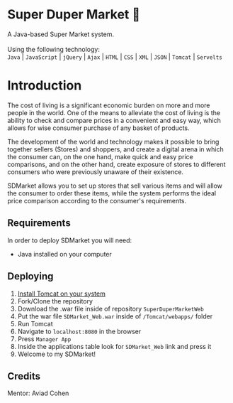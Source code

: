 # Super Duper Market 🛒
A Java-based Super Market system. <br><br>
Using the following technology:<br>
`Java` | `JavaScript` | `jQuery` | `Ajax` | `HTML` | `CSS` | `XML` | `JSON` | `Tomcat` | `Servelts`

# Introduction
 The cost of living is a significant economic burden on more and more people in the world. One of the means to alleviate the cost of living is the ability to check and
compare prices in a convenient and easy way, which allows for wise consumer purchase of any basket of products.

 The development of the world and technology makes it possible to bring together sellers (Stores) and shoppers, and create a digital arena in which the consumer can,
on the one hand, make quick and easy price comparisons, and on the other hand, create exposure of stores to different consumers who were previously unaware of their
existence.

SDMarket allows you to set up stores that sell various items and will allow the consumer to order these items, while the system performs the ideal price comparison
according to the consumer's requirements. 

## Requirements
 
In order to deploy SDMarket you will need:
* Java installed on your computer

## Deploying

1. [Install Tomcat on your system](http://tomcat.apache.org/)
2. Fork/Clone the repository
3. Download the .war file inside of repository `SuperDuperMarketWeb`
4. Put the war file `SDMarket_Web.war` inside of `/Tomcat/webapps/` folder
5. Run Tomcat
6. Navigate to `localhost:8080` in the browser
7. Press `Manager App` 
8. Inside the applications table look for `SDMarket_Web` link and press it
9. Welcome to my SDMarket!

## Credits

Mentor: Aviad Cohen
